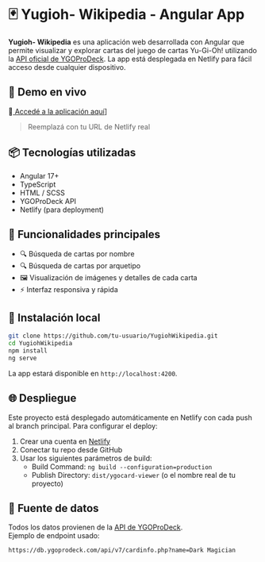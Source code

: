 # 🃏 Yugioh- Wikipedia - Angular App

**Yugioh- Wikipedia** es una aplicación web desarrollada con Angular que permite visualizar y explorar cartas del juego de cartas Yu-Gi-Oh! utilizando la [API oficial de YGOProDeck](https://ygoprodeck.com/api-guide/). La app está desplegada en Netlify para fácil acceso desde cualquier dispositivo.

## 🚀 Demo en vivo

🔗[ Accedé a la aplicación aquí](https://yugiohwiki.netlify.app/home)]
> Reemplazá con tu URL de Netlify real

## 📦 Tecnologías utilizadas

- Angular 17+
- TypeScript
- HTML / SCSS
- YGOProDeck API
- Netlify (para deployment)

## 🎯 Funcionalidades principales

- 🔍 Búsqueda de cartas por nombre
- 🔍 Búsqueda de cartas por arquetipo
- 🖼️ Visualización de imágenes y detalles de cada carta
- ⚡ Interfaz responsiva y rápida

## 🔧 Instalación local

```bash
git clone https://github.com/tu-usuario/YugiohWikipedia.git
cd YugiohWikipedia
npm install
ng serve
```

La app estará disponible en `http://localhost:4200`.

## 🌐 Despliegue

Este proyecto está desplegado automáticamente en Netlify con cada push al branch principal. Para configurar el deploy:

1. Crear una cuenta en [Netlify](https://www.netlify.com/)
2. Conectar tu repo desde GitHub
3. Usar los siguientes parámetros de build:
   - Build Command: `ng build --configuration=production`
   - Publish Directory: `dist/ygocard-viewer` (o el nombre real de tu proyecto)

## 📄 Fuente de datos

Todos los datos provienen de la [API de YGOProDeck](https://ygoprodeck.com/api-guide/).  
Ejemplo de endpoint usado:

```
https://db.ygoprodeck.com/api/v7/cardinfo.php?name=Dark Magician
```


